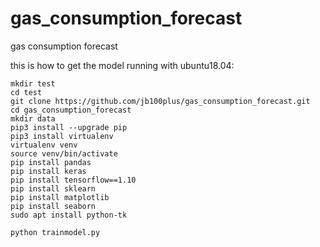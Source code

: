 # gas_consumption_forecast
gas consumption forecast

this is how to get the model running with ubuntu18.04:
```
mkdir test
cd test
git clone https://github.com/jb100plus/gas_consumption_forecast.git
cd gas_consumption_forecast
mkdir data
pip3 install --upgrade pip
pip3 install virtualenv
virtualenv venv
source venv/bin/activate
pip install pandas
pip install keras
pip install tensorflow==1.10
pip install sklearn
pip install matplotlib
pip install seaborn
sudo apt install python-tk

python trainmodel.py
```
